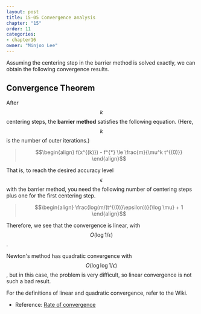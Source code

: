 ```yaml
---
layout: post
title: 15-05 Convergence analysis
chapter: "15"
order: 11
categories:
- chapter16
owner: "Minjoo Lee"
---
```


Assuming the centering step in the barrier method is solved exactly, we can obtain the following convergence results.

## Convergence Theorem
After $$k$$ centering steps, the **barrier method** satisfies the following equation. (Here, $$k$$ is the number of outer iterations.)
>$$\begin{align}
f(x^{(k)}) - f^{*} \le  \frac{m}{\mu^k t^{(0)}}
\end{align}$$

That is, to reach the desired accuracy level $$\epsilon$$ with the barrier method, you need the following number of centering steps plus one for the first centering step.

>$$\begin{align}
\frac{log(m/(t^{(0)}\epsilon))}{\log \mu} + 1
\end{align}$$

Therefore, we see that the convergence is linear, with $$O(\log 1/\epsilon )$$.

Newton's method has quadratic convergence with $$O(\log \log 1/\epsilon ) $$, but in this case, the problem is very difficult, so linear convergence is not such a bad result.

For the definitions of linear and quadratic convergence, refer to the Wiki.<br>
* Reference: [Rate of convergence](https://en.wikipedia.org/wiki/Rate_of_convergence)